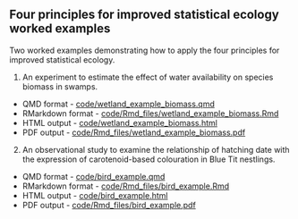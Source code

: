
## Four principles for improved statistical ecology worked examples

Two worked examples demonstrating how to apply the four principles for improved statistical ecology. 

1. An experiment to estimate the effect of water availability on species biomass in swamps. 

  - QMD format - [code/wetland_example_biomass.qmd](code/wetland_example_biomass.qmd)
  - RMarkdown format - [code/Rmd_files/wetland_example_biomass.Rmd](code/Rmd_files/wetland_example_biomass.Rmd)
  - HTML output - [code/wetland_example_biomass.html](code/wetland_example_biomass.html)
  - PDF output - [code/Rmd_files/wetland_example_biomass.pdf](code/Rmd_files/wetland_example_biomass.pdf)
 

2. An observational study to examine the relationship of hatching date with the expression of carotenoid-based colouration in Blue Tit nestlings.

  - QMD format - [code/bird_example.qmd](code/bird_example.qmd)
  - RMarkdown format - [code/Rmd_files/bird_example.Rmd](code/Rmd_files/bird_example.rmd)
  - HTML output - [code/bird_example.html](code/bird_example.html)
  - PDF output - [code/Rmd_files/bird_example.pdf](code/Rmd_files/bird_example.pdf)
 
